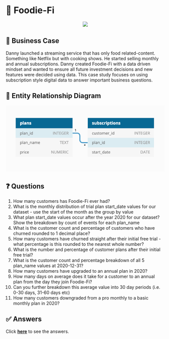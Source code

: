# 🥑 **Foodie-Fi**

<p align="center">
<img width="400px" src="https://8weeksqlchallenge.com/images/case-study-designs/3.png">
</p>

## 💼 Business Case

Danny launched a streaming service that has only food related-content. Something like Netflix but with cooking shows. He started selling monthly and annual subscriptions. Danny created Foodie-Fi with a data driven mindset and wanted to ensure all future investment decisions and new features were decided using data. This case study focuses on using subscription style digital data to answer important business questions.

## 🔗 Entity Relationship Diagram

![ER Diagram](../src/erd-foodie-fi.png)

## ❓ Questions

1. How many customers has Foodie-Fi ever had?
2. What is the monthly distribution of trial plan start_date values for our dataset - use the start of the month as the group by value
3. What plan start_date values occur after the year 2020 for our dataset? Show the breakdown by count of events for each plan_name
4. What is the customer count and percentage of customers who have churned rounded to 1 decimal place?
5. How many customers have churned straight after their initial free trial - what percentage is this rounded to the nearest whole number?
6. What is the number and percentage of customer plans after their initial free trial?
7. What is the customer count and percentage breakdown of all 5 plan_name values at 2020-12-31?
8. How many customers have upgraded to an annual plan in 2020?
9. How many days on average does it take for a customer to an annual plan from the day they join Foodie-Fi?
10. Can you further breakdown this average value into 30 day periods (i.e. 0-30 days, 31-60 days etc)
11. How many customers downgraded from a pro monthly to a basic monthly plan in 2020?
  
## ✅ Answers
Click [**here**](Answers.md/) to see the answers.